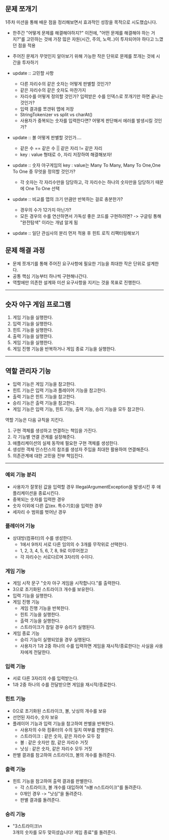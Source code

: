 ## 문제 쪼개기

1주차 미션을 통해 배운 점을 정리해보면서 효과적인 성장을 목적으로 시도했습니다.

- 한주간 "어떻게 문제를 해결해야하지?" 이전에, "어떤 문제를 해결해야 하는 거지?"를 고민하는 것에 가장 많은 자원(시간, 주의, 노력..)이 투자되어야 하다고 느꼈던 점을 적용
- 주어진 문제가 무엇인지 알아보기 위해 가능한 작은 단위로 문제를 쪼개는 것에 시간을 투자하기


- update :: 고민할 사항
  - 다른 자리수의 같은 숫자는 어떻게 판별할 것인가?
  - 같은 자리수의 같은 숫자도 마찬가지
  - 자리수를 어떻게 정의할 것인가? 입력받은 수를 인덱스로 쪼개기만 하면 끝나는 것인가?
  - 입력 결과를 쪼갠뒤 맵에 저장
  - StringTokenizer vs split vs charAt()
  - 사용자가 중복되는 숫자를 입력한다면? 어떻게 판단해서 에러를 발생시킬 것인가?
- update :: 볼 어떻게 판별할 것인가....
  - 같은 수 == 같은 수 || 같은 자리 != 같은 자리
  - key : value 형태로 수, 자리 저장하여 해결해보자!
- update :: 숫자 야구게임의 key : value는 Many To Many, Many To One,One To One 중 무엇을 정의할 것인가?
  - 각 숫자는 각 자리수만을 담당하고, 각 자리수는 하나의 숫자만을 담당하기 때문에 One To One 선택
- update :: 비교를 맵의 크기 만큼만 반복하는 걸로 충분한가? 
  - 경우의 수가 12가지 아닌가?
  - 모든 경우의 수를 연산하면서 가독성 좋은 코드를 구현하려면? -> 구글링 통해 "완전탐색" 이라는 개념 알게 됨
- update :: 일단 관심사의 분리 먼저 적용 후 힌트 로직 리팩터링해보기

## 문제 해결 과정

- 문제 쪼개기를 통해 주어진 요구사항에 필요한 기능을 최대한 작은 단위로 설계한다.
- 공통 핵심 기능부터 하나씩 구현해나간다.
- 역할에만 의존한 설계와 미션 요구사항을 지키는 것을 목표로 진행한다.

---  

## 숫자 야구 게임 프로그램

1. 게임 기능을 실행한다.
2. 입력 기능을 실행한다.
3. 힌트 기능을 실행한다.
4. 출력 기능을 실행한다.
5. 게임 기능을 실행한다.
6. 게임 진행 기능을 반복하거나 게임 종료 기능을 실행한다.

---  
## 역할 관리자 기능

- 입력 기능은 게임 기능을 참고한다.
- 힌트 기능은 입력 기능과 플레이어 기능을 참고한다.
- 출력 기능은 힌트 기능을 참고한다.
- 승리 기능은 출력 기능을 참고한다.
- 게임 기능은 입력 기능, 힌트 기능, 출력 기능, 승리 기능을 모두 참고한다.

역할 기능은 다음 규칙을 지킨다.
1. 구현 객체를 생성하고 연결하는 책임을 가진다.
2. 각 기능별 연결 관계를 설정해준다.
3. 애플리케이션의 실제 동작에 필요한 구현 객체를 생성한다.
4. 생성한 객체 인스턴스의 참조를 생성자 주입을 최대한 활용하여 연결해준다.
5. 의존관계에 대한 고민을 전부 책임진다.
---  
### 예외 기능 분리
- 사용자가 잘못된 값을 입력할 경우 IllegalArgumentException을 발생시킨 후 애플리케이션을 종료시킨다.
- 중복되는 숫자를 입력한 경우
- 숫자 이외에 다른 값(ex. 특수기호)을 입력한 경우
- 세자리 수 범위를 벗어난 경우

### 플레이어 기능

- 상대방(컴퓨터)의 수를 생성한다.
    - 1에서 9까지 서로 다른 임의의 수 3개를 무작위로 선택한다.
    - 1, 2, 3, 4, 5, 6, 7, 8, 9로 이루어졌고
    - 각 자리수는 서로다르며 3자리의 수이다.

### 게임 기능

- 게임 시작 문구 "숫자 야구 게임을 시작합니다."를 출력한다.
- 3으로 초기화된 스트라이크 개수를 보유한다.
- 입력 기능을 실행한다.
- 게임 진행 기능
    - 게임 진행 기능을 반복한다.
    - 힌트 기능을 실행한다.
    - 출력 기능을 실행한다.
    - 스트라이크가 참일 경우 승리가 실행된다.
- 게임 종료 기능
    - 승리 기능이 실행되었을 경우 실행된다.
    - 사용자가 1과 2중 하나의 수를 입력하면 게임을 재시작/종료한다는 사실을 사용자에게 전달한다.

### 입력 기능

- 서로 다른 3자리의 수를 입력받는다.
- 1과 2중 하나의 수를 전달받으면 게임을 재시작/종료한다.

### 힌트 기능

- 0으로 초기화된 스트라이크, 볼, 낫싱의 개수를 보유
- 선언된 자리수, 숫자 보유
- 플레이어 기능과 입력 기능을 참고하여 판별을 반복한다.
    - 사용자의 수와 컴퓨터의 수의 일치 여부를 판별한다.
    - 스트라이크 : 같은 숫자, 같은 자리수 모두 참
    - 볼 : 같은 숫자만 참, 같은 자리수 거짓
    - 낫싱 : 같은 숫자, 같은 자리수 모두 거짓
- 판별 결과를 참고하여 스트라이크, 볼의 개수를 돌려준다.

### 출력 기능

- 힌트 기능을 참고하여 출력 결과를 판별한다.
    - 각 스트라이크, 볼 개수를 대입하여 "n볼 n스트라이크"를 돌려준다.
    - 0개인 경우 -> "낫싱"을 돌려준다.
    - 판별 결과를 돌려준다.

### 승리 기능
- "3스트라이크\n    
  3개의 숫자를 모두 맞히셨습니다! 게임 종료"를 돌려준다.